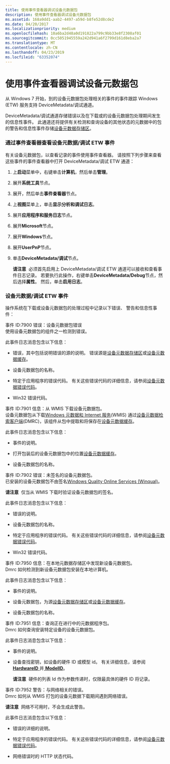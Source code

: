```yaml
---
title: 使用事件查看器调试设备元数据包
description: 使用事件查看器调试设备元数据包
ms.assetid: 168a9dd1-aab2-4497-a59d-b8fe52d8cde2
ms.date: 04/20/2017
ms.localizationpriority: medium
ms.openlocfilehash: 10a6ba2d48a0d191822a799c9bb33e8f2308af01
ms.sourcegitcommit: 0cc5051945559a242d941a6f2799d161d8eba2a7
ms.translationtype: MT
ms.contentlocale: zh-CN
ms.lasthandoff: 04/23/2019
ms.locfileid: "63352074"
---
```

# <a name="debugging-device-metadata-packages-by-using-event-viewer"></a>使用事件查看器调试设备元数据包


从 Windows 7 开始，到的设备元数据包处理相关的事件的事件跟踪 Windows (ETW) 服务支持 DeviceMetadata/调试通道。

DeviceMetadata/调试通道存储错误以及在下载或的设备元数据包处理期间发生的信息性事件。 此通道还将提供有关检测和查询设备的其他状态的元数据中的包的警告和信息性事件存储[设备元数据存储区](device-metadata-store.md)。

### <a name="viewing-device-metadatadebug-etw-events-through-event-viewer"></a>通过事件查看器查看设备元数据/调试 ETW 事件

有关设备元数据包，以查看记录的事件使用事件查看器。 请按照下列步骤来查看这些事件的事件查看器中打开 DeviceMetadata/调试 ETW 通道：

1.  上**启动**菜单中，右键单击**计算机**，然后单击**管理**。

2.  展开**系统工具**节点。

3.  展开，然后单击**事件查看器**节点。

4.  上**视图**菜单上，单击**显示分析和调试日志**。

5.  展开**应用程序和服务日志**节点。

6.  展开**Microsoft**节点。

7.  展开**Windows**节点。

8.  展开**UserPnP**节点。

9.  单击**DeviceMetadata/调试**节点。

    **请注意**  必须首先启用上 DeviceMetadata/调试 ETW 通道可以接收和查看事件日志记录。 若要执行此操作，右键单击**DeviceMetadata/Debug**节点，然后选择**属性**。 然后，单击**启用日志**。

     

### <a name="device-metadatadebug-etw-events"></a>设备元数据/调试 ETW 事件

操作系统在下载或设备元数据包的处理过程中记录以下错误、 警告和信息性事件：

<a href="" id="event-id--7900-error--device-metadata-package-error"></a>事件 ID:7900 错误：设备元数据包错误  
使用设备元数据包的组件之一检测到错误。

此事件日志消息包含以下信息：

-   错误，其中包括说明错误的源的说明。 错误源是[设备元数据存储区](device-metadata-store.md)或[设备元数据缓存](device-metadata-cache.md)。

-   设备元数据包的名称。

-   特定于应用程序的错误代码。 有关这些错误代码的详细信息，请参阅[设备元数据错误代码](device-metadata-error-codes.md)。

-   Win32 错误代码。

<a href="" id="event-id--7901-information--device-metadata-package-downloaded-from-wmis-"></a>事件 ID:7901 信息：从 WMIS 下载设备元数据包。  
设备元数据包从下载[Windows 元数据和 Internet 服务](windows-metadata-and-internet-services.md)(WMIS) 通过[设备元数据检索客户端](device-metadata-retrieval-client.md)(DMRC)，该组件从包中提取和将保存在[设备元数据缓存](device-metadata-cache.md)。

此事件日志消息包含以下信息：

-   事件的说明。

-   打开包装后的设备元数据包中的位置[设备元数据缓存](device-metadata-cache.md)。

-   设备元数据包的名称。

<a href="" id="event-id--7902-error--device-metadata-package-not-signed--"></a>事件 ID:7902 错误：未签名的设备元数据包。   
已安装的设备元数据包不由签名[Windows Quality Online Services (Winqual)](https://go.microsoft.com/fwlink/p/?linkid=62651)。

**请注意**  仅当从 WMIS 下载时验证设备元数据包的签名。

 

此事件日志消息包含以下信息：

-   错误的说明。

-   设备元数据包的名称。

-   特定于应用程序的错误代码。 有关这些错误代码的详细信息，请参阅[设备元数据错误代码](device-metadata-error-codes.md)。

-   Win32 错误代码。

<a href="" id="event-id--7950-information--new-device-metadata-package-discovered-in-the-local-metadata-store-"></a>事件 ID:7950 信息：在本地元数据存储区中发现新设备元数据包。  
Dmrc 如何检测到新设备元数据包安装在本地计算机。

此事件日志消息包含以下信息：

-   事件的说明。

-   设备元数据包，为源[设备元数据存储区](device-metadata-store.md)或[设备元数据缓存](device-metadata-cache.md)。

-   设备元数据包的名称。

<a href="" id="event-id--7951-information--query-for-metadata-packages-in-progress-"></a>事件 ID:7951 信息：查询正在进行中的元数据程序包。  
Dmrc 如何查询安装特定设备的设备元数据包。

此事件日志消息包含以下信息：

-   事件的说明。

-   设备查找密钥，如设备的硬件 ID 或模型 id。 有关详细信息，请参阅[ **HardwareID** ](https://msdn.microsoft.com/library/windows/hardware/ff546114)并[ **ModelID**](https://msdn.microsoft.com/library/windows/hardware/ff549295)。

    **请注意**  硬件的列表 Id 作为参数传递时，仅限最具体的硬件 ID 将记录。

     

<a href="" id="event-id--7952-warning--network-related-errors-"></a>事件 ID:7952 警告：与网络相关的错误。  
Dmrc 如何从 WMIS 打包的设备元数据下载期间遇到网络错误。

**请注意**  网络不可用时，不会生成此警告。

 

此事件日志消息包含以下信息：

-   错误的详细的说明。

-   特定于应用程序的错误代码。 有关这些错误代码的详细信息，请参阅[设备元数据错误代码](device-metadata-error-codes.md)。

-   网络错误时的 HTTP 状态代码。

 

 





